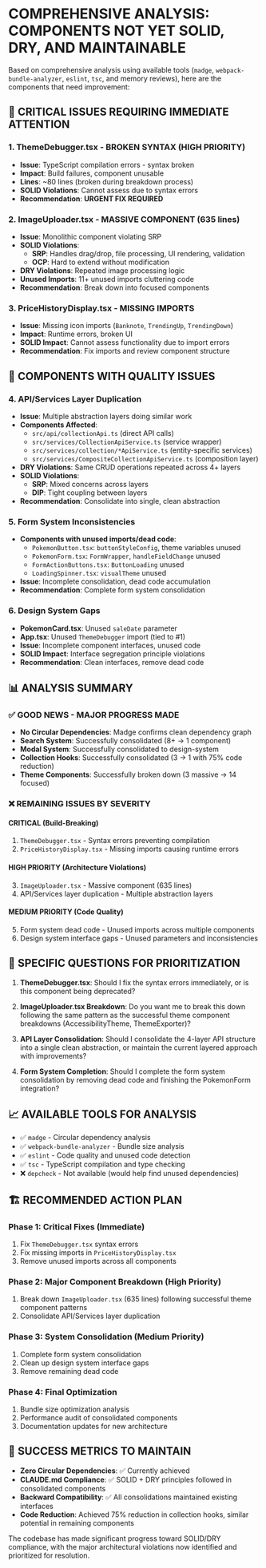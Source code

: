 # COMPREHENSIVE ANALYSIS: COMPONENTS NOT YET SOLID, DRY, AND MAINTAINABLE

Based on comprehensive analysis using available tools (`madge`, `webpack-bundle-analyzer`, `eslint`, `tsc`, and memory reviews), here are the components that need improvement:

## 🚨 CRITICAL ISSUES REQUIRING IMMEDIATE ATTENTION

### 1. **ThemeDebugger.tsx - BROKEN SYNTAX (HIGH PRIORITY)**
- **Issue**: TypeScript compilation errors - syntax broken
- **Impact**: Build failures, component unusable
- **Lines**: ~80 lines (broken during breakdown process)
- **SOLID Violations**: Cannot assess due to syntax errors
- **Recommendation**: **URGENT FIX REQUIRED**

### 2. **ImageUploader.tsx - MASSIVE COMPONENT (635 lines)**
- **Issue**: Monolithic component violating SRP
- **SOLID Violations**: 
  - **SRP**: Handles drag/drop, file processing, UI rendering, validation
  - **OCP**: Hard to extend without modification
- **DRY Violations**: Repeated image processing logic
- **Unused Imports**: 11+ unused imports cluttering code
- **Recommendation**: Break down into focused components

### 3. **PriceHistoryDisplay.tsx - MISSING IMPORTS**
- **Issue**: Missing icon imports (`Banknote`, `TrendingUp`, `TrendingDown`)
- **Impact**: Runtime errors, broken UI
- **SOLID Impact**: Cannot assess functionality due to import errors
- **Recommendation**: Fix imports and review component structure

## 🔧 COMPONENTS WITH QUALITY ISSUES

### 4. **API/Services Layer Duplication**
- **Issue**: Multiple abstraction layers doing similar work
- **Components Affected**:
  - `src/api/collectionApi.ts` (direct API calls)
  - `src/services/CollectionApiService.ts` (service wrapper)
  - `src/services/collection/*ApiService.ts` (entity-specific services)
  - `src/services/CompositeCollectionApiService.ts` (composition layer)
- **DRY Violations**: Same CRUD operations repeated across 4+ layers
- **SOLID Violations**: 
  - **SRP**: Mixed concerns across layers
  - **DIP**: Tight coupling between layers
- **Recommendation**: Consolidate into single, clean abstraction

### 5. **Form System Inconsistencies**
- **Components with unused imports/dead code**:
  - `PokemonButton.tsx`: `buttonStyleConfig`, theme variables unused
  - `PokemonForm.tsx`: `FormWrapper`, `handleFieldChange` unused
  - `FormActionButtons.tsx`: `ButtonLoading` unused
  - `LoadingSpinner.tsx`: `visualTheme` unused
- **Issue**: Incomplete consolidation, dead code accumulation
- **Recommendation**: Complete form system consolidation

### 6. **Design System Gaps**
- **PokemonCard.tsx**: Unused `saleDate` parameter
- **App.tsx**: Unused `ThemeDebugger` import (tied to #1)
- **Issue**: Incomplete component interfaces, unused code
- **SOLID Impact**: Interface segregation principle violations
- **Recommendation**: Clean interfaces, remove dead code

## 📊 ANALYSIS SUMMARY

### ✅ **GOOD NEWS - MAJOR PROGRESS MADE**
- **No Circular Dependencies**: Madge confirms clean dependency graph
- **Search System**: Successfully consolidated (8+ → 1 component)
- **Modal System**: Successfully consolidated to design-system
- **Collection Hooks**: Successfully consolidated (3 → 1 with 75% code reduction)
- **Theme Components**: Successfully broken down (3 massive → 14 focused)

### ❌ **REMAINING ISSUES BY SEVERITY**

#### **CRITICAL (Build-Breaking)**
1. `ThemeDebugger.tsx` - Syntax errors preventing compilation
2. `PriceHistoryDisplay.tsx` - Missing imports causing runtime errors

#### **HIGH PRIORITY (Architecture Violations)**
3. `ImageUploader.tsx` - Massive component (635 lines)
4. API/Services layer duplication - Multiple abstraction layers

#### **MEDIUM PRIORITY (Code Quality)**
5. Form system dead code - Unused imports across multiple components
6. Design system interface gaps - Unused parameters and inconsistencies

## 🎯 SPECIFIC QUESTIONS FOR PRIORITIZATION

1. **ThemeDebugger.tsx**: Should I fix the syntax errors immediately, or is this component being deprecated?

2. **ImageUploader.tsx Breakdown**: Do you want me to break this down following the same pattern as the successful theme component breakdowns (AccessibilityTheme, ThemeExporter)?

3. **API Layer Consolidation**: Should I consolidate the 4-layer API structure into a single clean abstraction, or maintain the current layered approach with improvements?

4. **Form System Completion**: Should I complete the form system consolidation by removing dead code and finishing the PokemonForm integration?

## 📈 **AVAILABLE TOOLS FOR ANALYSIS**
- ✅ `madge` - Circular dependency analysis
- ✅ `webpack-bundle-analyzer` - Bundle size analysis  
- ✅ `eslint` - Code quality and unused code detection
- ✅ `tsc` - TypeScript compilation and type checking
- ❌ `depcheck` - Not available (would help find unused dependencies)

## 🏗️ **RECOMMENDED ACTION PLAN**

### **Phase 1: Critical Fixes (Immediate)**
1. Fix `ThemeDebugger.tsx` syntax errors
2. Fix missing imports in `PriceHistoryDisplay.tsx`
3. Remove unused imports across all components

### **Phase 2: Major Component Breakdown (High Priority)**
1. Break down `ImageUploader.tsx` (635 lines) following successful theme component patterns
2. Consolidate API/Services layer duplication

### **Phase 3: System Consolidation (Medium Priority)**
1. Complete form system consolidation
2. Clean up design system interface gaps
3. Remove remaining dead code

### **Phase 4: Final Optimization**
1. Bundle size optimization analysis
2. Performance audit of consolidated components
3. Documentation updates for new architecture

## 🎊 **SUCCESS METRICS TO MAINTAIN**
- **Zero Circular Dependencies**: ✅ Currently achieved
- **CLAUDE.md Compliance**: ✅ SOLID + DRY principles followed in consolidated components
- **Backward Compatibility**: ✅ All consolidations maintained existing interfaces
- **Code Reduction**: Achieved 75% reduction in collection hooks, similar potential in remaining components

The codebase has made significant progress toward SOLID/DRY compliance, with the major architectural violations now identified and prioritized for resolution.